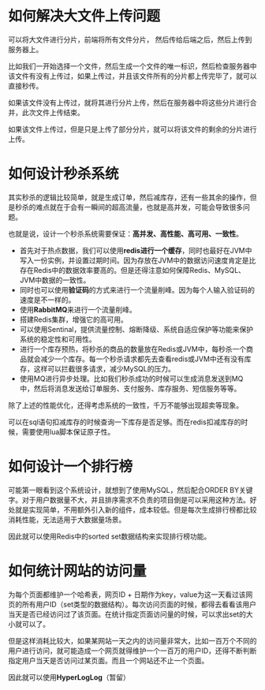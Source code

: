 # 如何解决大文件上传问题

可以将大文件进行分片，前端将所有文件分片， 然后传给后端之后，然后上传到服务器上。

比如我们一开始选择一个文件，然后生成一个文件的唯一标识，然后检查服务器中该文件有没有上传过，如果上传过，并且该文件所有的分片都上传完毕了，就可以直接秒传。

如果该文件没有上传过，就将其进行分片上传，然后在服务器中将这些分片进行合并，此次文件上传结束。

如果该文件上传过，但是只是上传了部分分片，就可以将该文件的剩余的分片进行上传。

# 如何设计秒杀系统

其实秒杀的逻辑比较简单，就是生成订单，然后减库存，还有一些其余的操作，但是秒杀的难点就在于会有一瞬间的超高流量，也就是高并发，可能会导致很多问题。

也就是说，设计一个秒杀系统需要保证：**高并发、高性能、高可用、一致性**。

- 首先对于热点数据，我们可以使用**redis进行一个缓存**，同时也最好在JVM中写入一份实例，并设置过期时间。因为存放在JVM中的数据访问速度肯定是比存在Redis中的数据效率要高的。但是还得注意如何保障Redis、MySQL、JVM中数据的一致性。
- 同时也可以使用**验证码**的方式来进行一个流量削峰。因为每个人输入验证码的速度是不一样的。
- 使用**RabbitMQ**来进行一个流量削峰。
- 搭建Redis集群，增强它的高可用。
- 可以使用Sentinal，提供流量控制、熔断降级、系统自适应保护等功能来保护系统的稳定性和可用性。 
- 进行一个库存预热，将秒杀的商品的数量放在Redis或JVM中，每秒杀一个商品就会减少一个库存。每一个秒杀请求都先去查看redis或JVM中还有没有库存，这样可以拦截很多请求，减少MySQL的压力。
- 使用MQ进行异步处理。比如我们秒杀成功的时候可以生成消息发送到MQ中，然后将消息发送给订单服务、支付服务、库存服务、短信服务等等。

除了上述的性能优化，还得考虑系统的一致性，千万不能够出现超卖等现象。

可以在sql语句扣减库存的时候查询一下库存是否足够。而在redis扣减库存的时候，需要使用lua脚本保证原子性。

# 如何设计一个排行榜

可能第一眼看到这个系统设计，就想到了使用MySQL，然后配合ORDER BY关键字。对于用户数据量不大，并且排序需求不负责的项目倒是可以采用这种方法。好处就是实现简单，不用额外引入新的组件，成本较低。但是每次生成排行榜都比较消耗性能，无法适用于大数据量场景。

因此就可以使用Redis中的sorted set数据结构来实现排行榜功能。

# 如何统计网站的访问量

为每个页面都维护一个哈希表，网页ID + 日期作为key，value为这一天看过该网页的所有用户ID（set类型的数据结构）。每次访问页面的时候，都得去看看该用户当天是否已经访问过了该页面。在统计指定页面访问量的时候，可以求出set的大小就可以了。

但是这样消耗比较大，如果某网站一天之内的访问量非常大，比如一百万个不同的用户进行访问，就可能造成一个网页就得维护一个一百万的用户ID，还得不断判断指定用户当天是否访问过某页面。而且一个网站还不止一个页面。

因此就可以使用**HyperLogLog**（暂留）



